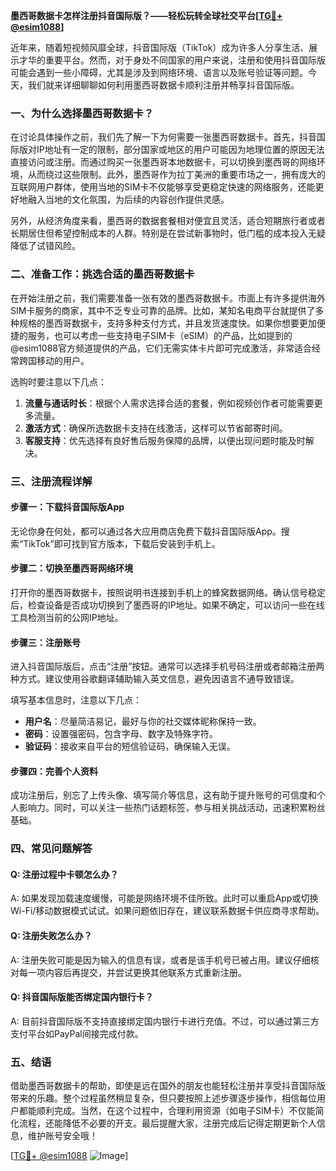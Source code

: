 **墨西哥数据卡怎样注册抖音国际版？——轻松玩转全球社交平台[[TG💪+ @esim1088](https://t.me/s/esim1088)]**

近年来，随着短视频风靡全球，抖音国际版（TikTok）成为许多人分享生活、展示才华的重要平台。然而，对于身处不同国家的用户来说，注册和使用抖音国际版可能会遇到一些小障碍，尤其是涉及到网络环境、语言以及账号验证等问题。今天，我们就来详细聊聊如何利用墨西哥数据卡顺利注册并畅享抖音国际版。

### **一、为什么选择墨西哥数据卡？**

在讨论具体操作之前，我们先了解一下为何需要一张墨西哥数据卡。首先，抖音国际版对IP地址有一定的限制，部分国家或地区的用户可能因为地理位置的原因无法直接访问或注册。而通过购买一张墨西哥本地数据卡，可以切换到墨西哥的网络环境，从而绕过这些限制。此外，墨西哥作为拉丁美洲的重要市场之一，拥有庞大的互联网用户群体，使用当地的SIM卡不仅能够享受更稳定快速的网络服务，还能更好地融入当地的文化氛围，为后续的内容创作提供灵感。

另外，从经济角度来看，墨西哥的数据套餐相对便宜且灵活，适合短期旅行者或者长期居住但希望控制成本的人群。特别是在尝试新事物时，低门槛的成本投入无疑降低了试错风险。

### **二、准备工作：挑选合适的墨西哥数据卡**

在开始注册之前，我们需要准备一张有效的墨西哥数据卡。市面上有许多提供海外SIM卡服务的商家，其中不乏专业可靠的品牌。比如，某知名电商平台就提供了多种规格的墨西哥数据卡，支持多种支付方式，并且发货速度快。如果你想要更加便捷的服务，也可以考虑一些支持电子SIM卡（eSIM）的产品，比如提到的@esim1088官方频道提供的产品，它们无需实体卡片即可完成激活，非常适合经常跨国移动的用户。

选购时要注意以下几点：
1. **流量与通话时长**：根据个人需求选择合适的套餐，例如视频创作者可能需要更多流量。
2. **激活方式**：确保所选数据卡支持在线激活，这样可以节省邮寄时间。
3. **客服支持**：优先选择有良好售后服务保障的品牌，以便出现问题时能及时解决。

### **三、注册流程详解**

#### **步骤一：下载抖音国际版App**
无论你身在何处，都可以通过各大应用商店免费下载抖音国际版App。搜索“TikTok”即可找到官方版本，下载后安装到手机上。

#### **步骤二：切换至墨西哥网络环境**
打开你的墨西哥数据卡，按照说明书连接到手机上的蜂窝数据网络。确认信号稳定后，检查设备是否成功切换到了墨西哥的IP地址。如果不确定，可以访问一些在线工具检测当前的公网IP地址。

#### **步骤三：注册账号**
进入抖音国际版后，点击“注册”按钮。通常可以选择手机号码注册或者邮箱注册两种方式。建议使用谷歌翻译辅助输入英文信息，避免因语言不通导致错误。

填写基本信息时，注意以下几点：
- **用户名**：尽量简洁易记，最好与你的社交媒体昵称保持一致。
- **密码**：设置强密码，包含字母、数字及特殊字符。
- **验证码**：接收来自平台的短信验证码，确保输入无误。

#### **步骤四：完善个人资料**
成功注册后，别忘了上传头像、填写简介等信息，这有助于提升账号的可信度和个人影响力。同时，可以关注一些热门话题标签，参与相关挑战活动，迅速积累粉丝基础。

### **四、常见问题解答**

#### **Q: 注册过程中卡顿怎么办？**
A: 如果发现加载速度缓慢，可能是网络环境不佳所致。此时可以重启App或切换Wi-Fi/移动数据模式试试。如果问题依旧存在，建议联系数据卡供应商寻求帮助。

#### **Q: 注册失败怎么办？**
A: 注册失败可能是因为输入的信息有误，或者是该手机号已被占用。建议仔细核对每一项内容后再提交，并尝试更换其他联系方式重新注册。

#### **Q: 抖音国际版能否绑定国内银行卡？**
A: 目前抖音国际版不支持直接绑定国内银行卡进行充值。不过，可以通过第三方支付平台如PayPal间接完成付款。

### **五、结语**

借助墨西哥数据卡的帮助，即使是远在国外的朋友也能轻松注册并享受抖音国际版带来的乐趣。整个过程虽然稍显复杂，但只要按照上述步骤逐步操作，相信每位用户都能顺利完成。当然，在这个过程中，合理利用资源（如电子SIM卡）不仅能简化流程，还能降低不必要的开支。最后提醒大家，注册完成后记得定期更新个人信息，维护账号安全哦！

[[TG💪+ @esim1088](https://t.me/s/esim1088) ![Image](https://i.postimg.cc/4NQfJmqS/Snipaste-2025-05-13-00-14-12.png)]